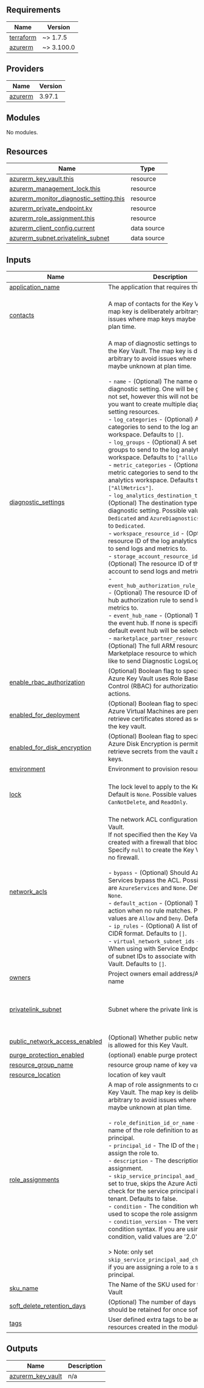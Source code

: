 <!-- BEGIN_TF_DOCS -->
## Requirements

| Name | Version |
|------|---------|
| <a name="requirement_terraform"></a> [terraform](#requirement\_terraform) | ~> 1.7.5 |
| <a name="requirement_azurerm"></a> [azurerm](#requirement\_azurerm) | ~> 3.100.0 |

## Providers

| Name | Version |
|------|---------|
| <a name="provider_azurerm"></a> [azurerm](#provider\_azurerm) | 3.97.1 |

## Modules

No modules.

## Resources

| Name | Type |
|------|------|
| [azurerm_key_vault.this](https://registry.terraform.io/providers/hashicorp/azurerm/latest/docs/resources/key_vault) | resource |
| [azurerm_management_lock.this](https://registry.terraform.io/providers/hashicorp/azurerm/latest/docs/resources/management_lock) | resource |
| [azurerm_monitor_diagnostic_setting.this](https://registry.terraform.io/providers/hashicorp/azurerm/latest/docs/resources/monitor_diagnostic_setting) | resource |
| [azurerm_private_endpoint.kv](https://registry.terraform.io/providers/hashicorp/azurerm/latest/docs/resources/private_endpoint) | resource |
| [azurerm_role_assignment.this](https://registry.terraform.io/providers/hashicorp/azurerm/latest/docs/resources/role_assignment) | resource |
| [azurerm_client_config.current](https://registry.terraform.io/providers/hashicorp/azurerm/latest/docs/data-sources/client_config) | data source |
| [azurerm_subnet.privatelink_subnet](https://registry.terraform.io/providers/hashicorp/azurerm/latest/docs/data-sources/subnet) | data source |

## Inputs

| Name | Description | Type | Default | Required |
|------|-------------|------|---------|:--------:|
| <a name="input_application_name"></a> [application\_name](#input\_application\_name) | The application that requires this resource | `string` | n/a | yes |
| <a name="input_contacts"></a> [contacts](#input\_contacts) | A map of contacts for the Key Vault. The map key is deliberately arbitrary to avoid issues where map keys maybe unknown at plan time. | <pre>map(object({<br>    email = string<br>    name  = optional(string, null)<br>    phone = optional(string, null)<br>  }))</pre> | `{}` | no |
| <a name="input_diagnostic_settings"></a> [diagnostic\_settings](#input\_diagnostic\_settings) | A map of diagnostic settings to create on the Key Vault. The map key is deliberately arbitrary to avoid issues where map keys maybe unknown at plan time.<br><br>- `name` - (Optional) The name of the diagnostic setting. One will be generated if not set, however this will not be unique if you want to create multiple diagnostic setting resources.<br>- `log_categories` - (Optional) A set of log categories to send to the log analytics workspace. Defaults to `[]`.<br>- `log_groups` - (Optional) A set of log groups to send to the log analytics workspace. Defaults to `["allLogs"]`.<br>- `metric_categories` - (Optional) A set of metric categories to send to the log analytics workspace. Defaults to `["AllMetrics"]`.<br>- `log_analytics_destination_type` - (Optional) The destination type for the diagnostic setting. Possible values are `Dedicated` and `AzureDiagnostics`. Defaults to `Dedicated`.<br>- `workspace_resource_id` - (Optional) The resource ID of the log analytics workspace to send logs and metrics to.<br>- `storage_account_resource_id` - (Optional) The resource ID of the storage account to send logs and metrics to.<br>- `event_hub_authorization_rule_resource_id` - (Optional) The resource ID of the event hub authorization rule to send logs and metrics to.<br>- `event_hub_name` - (Optional) The name of the event hub. If none is specified, the default event hub will be selected.<br>- `marketplace_partner_resource_id` - (Optional) The full ARM resource ID of the Marketplace resource to which you would like to send Diagnostic LogsLogs. | <pre>map(object({<br>    name                                     = optional(string, null)<br>    log_categories                           = optional(set(string), [])<br>    log_groups                               = optional(set(string), ["allLogs"])<br>    metric_categories                        = optional(set(string), ["AllMetrics"])<br>    log_analytics_destination_type           = optional(string, "Dedicated")<br>    workspace_resource_id                    = optional(string, null)<br>    storage_account_resource_id              = optional(string, null)<br>    event_hub_authorization_rule_resource_id = optional(string, null)<br>    event_hub_name                           = optional(string, null)<br>    marketplace_partner_resource_id          = optional(string, null)<br>  }))</pre> | `{}` | no |
| <a name="input_enable_rbac_authorization"></a> [enable\_rbac\_authorization](#input\_enable\_rbac\_authorization) | (Optional) Boolean flag to specify whether Azure Key Vault uses Role Based Access Control (RBAC) for authorization of data actions. | `bool` | `false` | no |
| <a name="input_enabled_for_deployment"></a> [enabled\_for\_deployment](#input\_enabled\_for\_deployment) | (Optional) Boolean flag to specify whether Azure Virtual Machines are permitted to retrieve certificates stored as secrets from the key vault. | `bool` | `false` | no |
| <a name="input_enabled_for_disk_encryption"></a> [enabled\_for\_disk\_encryption](#input\_enabled\_for\_disk\_encryption) | (Optional) Boolean flag to specify whether Azure Disk Encryption is permitted to retrieve secrets from the vault and unwrap keys. | `bool` | `false` | no |
| <a name="input_environment"></a> [environment](#input\_environment) | Environment to provision resources | `string` | n/a | yes |
| <a name="input_lock"></a> [lock](#input\_lock) | The lock level to apply to the Key Vault. Default is `None`. Possible values are `None`, `CanNotDelete`, and `ReadOnly`. | <pre>object({<br>    name = optional(string, null)<br>    kind = optional(string, "None")<br>  })</pre> | `{}` | no |
| <a name="input_network_acls"></a> [network\_acls](#input\_network\_acls) | The network ACL configuration for the Key Vault.<br>If not specified then the Key Vault will be created with a firewall that blocks access.<br>Specify `null` to create the Key Vault with no firewall.<br><br>- `bypass` - (Optional) Should Azure Services bypass the ACL. Possible values are `AzureServices` and `None`. Defaults to `None`.<br>- `default_action` - (Optional) The default action when no rule matches. Possible values are `Allow` and `Deny`. Defaults to `Deny`.<br>- `ip_rules` - (Optional) A list of IP rules in CIDR format. Defaults to `[]`.<br>- `virtual_network_subnet_ids` - (Optional) When using with Service Endpoints, a list of subnet IDs to associate with the Key Vault. Defaults to `[]`. | <pre>object({<br>    bypass                     = optional(string, "None")<br>    default_action             = optional(string, "Deny")<br>    ip_rules                   = optional(list(string), [])<br>    virtual_network_subnet_ids = optional(list(string), [])<br>  })</pre> | `{}` | no |
| <a name="input_owners"></a> [owners](#input\_owners) | Project owners email address/AAD Group name | `string` | `""` | no |
| <a name="input_privatelink_subnet"></a> [privatelink\_subnet](#input\_privatelink\_subnet) | Subnet where the private link is required. | <pre>object({<br>    name           = string<br>    vnet_name      = string<br>    resource_group = string<br>  })</pre> | `null` | no |
| <a name="input_public_network_access_enabled"></a> [public\_network\_access\_enabled](#input\_public\_network\_access\_enabled) | (Optional) Whether public network access is allowed for this Key Vault. | `bool` | `true` | no |
| <a name="input_purge_protection_enabled"></a> [purge\_protection\_enabled](#input\_purge\_protection\_enabled) | (optional) enable purge protection | `bool` | `true` | no |
| <a name="input_resource_group_name"></a> [resource\_group\_name](#input\_resource\_group\_name) | resource group name of key vault | `string` | n/a | yes |
| <a name="input_resource_location"></a> [resource\_location](#input\_resource\_location) | location of key vault | `string` | `"uaenorth"` | no |
| <a name="input_role_assignments"></a> [role\_assignments](#input\_role\_assignments) | A map of role assignments to create on the Key Vault. The map key is deliberately arbitrary to avoid issues where map keys maybe unknown at plan time.<br><br>- `role_definition_id_or_name` - The ID or name of the role definition to assign to the principal.<br>- `principal_id` - The ID of the principal to assign the role to.<br>- `description` - The description of the role assignment.<br>- `skip_service_principal_aad_check` - If set to true, skips the Azure Active Directory check for the service principal in the tenant. Defaults to false.<br>- `condition` - The condition which will be used to scope the role assignment.<br>- `condition_version` - The version of the condition syntax. If you are using a condition, valid values are '2.0'.<br><br>> Note: only set `skip_service_principal_aad_check` to true if you are assigning a role to a service principal. | <pre>map(object({<br>    role_definition_id_or_name             = string<br>    principal_id                           = string<br>    description                            = optional(string, null)<br>    skip_service_principal_aad_check       = optional(bool, false)<br>    condition                              = optional(string, null)<br>    condition_version                      = optional(string, null)<br>    delegated_managed_identity_resource_id = optional(string, null)<br>  }))</pre> | `{}` | no |
| <a name="input_sku_name"></a> [sku\_name](#input\_sku\_name) | The Name of the SKU used for this Key Vault | `string` | `"standard"` | no |
| <a name="input_soft_delete_retention_days"></a> [soft\_delete\_retention\_days](#input\_soft\_delete\_retention\_days) | (Optional) The number of days that items should be retained for once soft-deleted. | `number` | `7` | no |
| <a name="input_tags"></a> [tags](#input\_tags) | User defined extra tags to be added to all resources created in the module | `map(string)` | `{}` | no |

## Outputs

| Name | Description |
|------|-------------|
| <a name="output_azurerm_key_vault"></a> [azurerm\_key\_vault](#output\_azurerm\_key\_vault) | n/a |
<!-- END_TF_DOCS -->